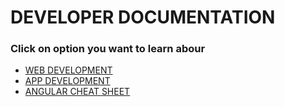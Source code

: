 # DEVELOPER DOCUMENTATION

### Click on option you want to learn abour

- [WEB DEVELOPMENT](/web/webDev.md)
- [APP DEVELOPMENT](/app/appDev.md)
- [ANGULAR CHEAT SHEET](/web/angular_sheet.md)

